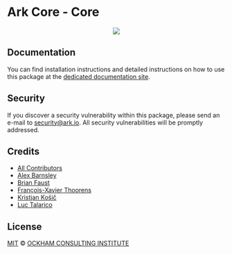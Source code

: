 # Ark Core - Core

<p align="center">
    <img src="../../banner.png?sanitize=true" />
</p>

## Documentation

You can find installation instructions and detailed instructions on how to use this package at the [dedicated documentation site](https://docs.ockham.cosulting/guidebook/core/plugins/core.html).

## Security

If you discover a security vulnerability within this package, please send an e-mail to security@ark.io. All security vulnerabilities will be promptly addressed.

## Credits

-   [All Contributors](../../../../contributors)
-   [Alex Barnsley](https://github.com/alexbarnsley)
-   [Brian Faust](https://github.com/faustbrian)
-   [François-Xavier Thoorens](https://github.com/fix)
-   [Kristjan Košič](https://github.com/kristjank)
-   [Luc Talarico](https://github.com/gitockham)

## License

[MIT](LICENSE) © [OCKHAM CONSULTING INSTITUTE](https://ockham.consulting)
